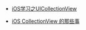 * [iOS学习之UICollectionView](https://www.jianshu.com/p/d0b034f59020)

* [iOS CollectionView 的那些事](https://www.jianshu.com/p/ec7ad4f3c6e2)